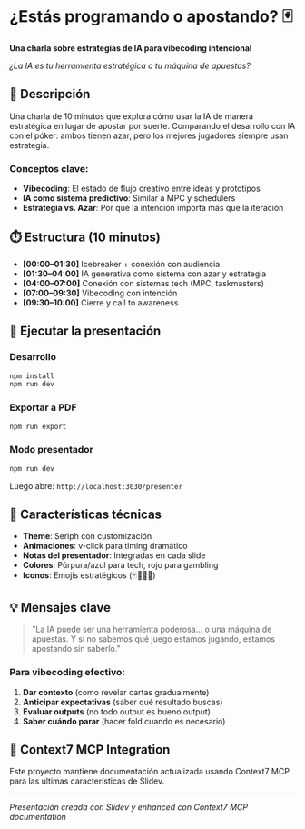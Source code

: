 # ¿Estás programando o apostando? 🃏

**Una charla sobre estrategias de IA para vibecoding intencional**

*¿La IA es tu herramienta estratégica o tu máquina de apuestas?*

## 🎯 Descripción

Una charla de 10 minutos que explora cómo usar la IA de manera estratégica en lugar de apostar por suerte. Comparando el desarrollo con IA con el póker: ambos tienen azar, pero los mejores jugadores siempre usan estrategia.

### Conceptos clave:
- **Vibecoding**: El estado de flujo creativo entre ideas y prototipos
- **IA como sistema predictivo**: Similar a MPC y schedulers
- **Estrategia vs. Azar**: Por qué la intención importa más que la iteración

## ⏱️ Estructura (10 minutos)

- **[00:00–01:30]** Icebreaker + conexión con audiencia
- **[01:30–04:00]** IA generativa como sistema con azar y estrategia  
- **[04:00–07:00]** Conexión con sistemas tech (MPC, taskmasters)
- **[07:00–09:30]** Vibecoding con intención
- **[09:30–10:00]** Cierre y call to awareness

## 🚀 Ejecutar la presentación

### Desarrollo
```bash
npm install
npm run dev
```

### Exportar a PDF
```bash
npm run export
```

### Modo presentador
```bash
npm run dev
```
Luego abre: `http://localhost:3030/presenter`

## 🎨 Características técnicas

- **Theme**: Seriph con customización
- **Animaciones**: v-click para timing dramático
- **Notas del presentador**: Integradas en cada slide
- **Colores**: Púrpura/azul para tech, rojo para gambling
- **Iconos**: Emojis estratégicos (🃏🎰🎯🧠)

## 💡 Mensajes clave

> "La IA puede ser una herramienta poderosa... o una máquina de apuestas. Y si no sabemos qué juego estamos jugando, estamos apostando sin saberlo."

### Para vibecoding efectivo:
1. **Dar contexto** (como revelar cartas gradualmente)
2. **Anticipar expectativas** (saber qué resultado buscas)  
3. **Evaluar outputs** (no todo output es bueno output)
4. **Saber cuándo parar** (hacer fold cuando es necesario)

## 🔧 Context7 MCP Integration

Este proyecto mantiene documentación actualizada usando Context7 MCP para las últimas características de Slidev.

---

*Presentación creada con Slidev y enhanced con Context7 MCP documentation*
